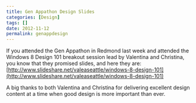 ```yaml
---
title: Gen Appathon Design Slides
categories: [Design]
tags: []
date: 2012-11-12
permalink: genappdesign
---
```


If you attended the Gen Appathon in Redmond last week and attended the Windows 8 Design 101 breakout session lead by Valentina and Christina, you know that they promised slides, and here they are: [http://www.slideshare.net/valeaseattle/windows-8-design-101](http://www.slideshare.net/valeaseattle/windows-8-design-101)
<!-- xmore -->

A big thanks to both Valentina and Christina for delivering excellent design content at a time when good design is more important than ever.